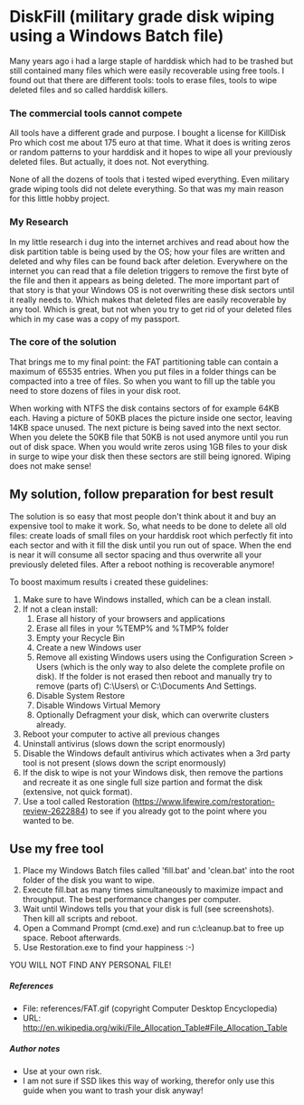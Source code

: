 # DiskFill (military grade disk wiping using a Windows Batch file)
Many years ago i had a large staple of harddisk which had to be trashed but still
contained many files which were easily recoverable using free tools. I found out
that there are different tools: tools to erase files, tools to wipe deleted files
and so called harddisk killers.

### The commercial tools cannot compete
All tools have a different grade and purpose. I bought a license for KillDisk Pro which
cost me about 175 euro at that time. What it does is writing zeros or random patterns to
your harddisk and it hopes to wipe all your previously deleted files. But actually, it
does not. Not everything.

None of all the dozens of tools that i tested wiped everything. Even military grade
wiping tools did not delete everything. So that was my main reason for this little hobby
project.

### My Research
In my little research i dug into the internet archives and read about how the disk partition
table is being used by the OS; how your files are written and deleted and why files can be found
back after deletion. Everywhere on the internet you can read that a file deletion triggers to
remove the first byte of the file and then it appears as being deleted. The more important part
of that story is that your Windows OS is not overwriting these disk sectors until it really needs
to. Which makes that deleted files are easily recoverable by any tool. Which is great, but not
when you try to get rid of your deleted files which in my case was a copy of my passport.

### The core of the solution
That brings me to my final point: the FAT partitioning table can contain a maximum of 65535
entries. When you put files in a folder things can be compacted into a tree of files. So when
you want to fill up the table you need to store dozens of files in your disk root.

When working with NTFS the disk contains sectors of for example 64KB each. Having a picture of 50KB
places the picture inside one sector, leaving 14KB space unused. The next picture is being saved into
the next sector. When you delete the 50KB file that 50KB is not used anymore until you
run out of disk space. When you would write zeros using 1GB files to your disk in surge to wipe
your disk then these sectors are still being ignored. Wiping does not make sense!

## My solution, follow preparation for best result
The solution is so easy that most people don't think about it and buy an expensive tool to make
it work. So, what needs to be done to delete all old files: create loads of small files on your
harddisk root which perfectly fit into each sector and with it fill the disk until you run out of
space. When the end is near it will consume all sector spacing and thus overwrite all your
previously deleted files. After a reboot nothing is recoverable anymore!

To boost maximum results i created these guidelines:

1. Make sure to have Windows installed, which can be a clean install.
2. If not a clean install:
    1. Erase all history of your browsers and applications
    2. Erase all files in your %TEMP% and %TMP% folder
    3. Empty your Recycle Bin
    4. Create a new Windows user
    5. Remove all existing Windows users using the Configuration Screen > Users (which is the only way to also delete the complete profile on disk). If the folder is not erased then reboot and manually try to remove (parts of) C:\Users\ or C:\Documents And Settings\.
    6. Disable System Restore
    7. Disable Windows Virtual Memory
    8. Optionally Defragment your disk, which can overwrite clusters already.
3. Reboot your computer to active all previous changes
4. Uninstall antivirus (slows down the script enormously)
5. Disable the Windows default antivirus which activates when a 3rd party tool is not present (slows down the script enormously)
6. If the disk to wipe is not your Windows disk, then remove the partions and recreate it as one single full size partion and format the disk (extensive, not quick format).
7. Use a tool called Restoration (https://www.lifewire.com/restoration-review-2622884) to see if you already got to the point where you wanted to be.

## Use my free tool
1. Place my Windows Batch files called 'fill.bat' and 'clean.bat' into the root folder of the disk you want to wipe.
2. Execute fill.bat as many times simultaneously to maximize impact and throughput. The best performance changes per computer.
3. Wait until Windows tells you that your disk is full (see screenshots). Then kill all scripts and reboot.
4. Open a Command Prompt (cmd.exe) and run c:\cleanup.bat to free up space. Reboot afterwards.
5. Use Restoration.exe to find your happiness :-)

YOU WILL NOT FIND ANY PERSONAL FILE!


##### References
- File: references/FAT.gif (copyright Computer Desktop Encyclopedia)
- URL: http://en.wikipedia.org/wiki/File_Allocation_Table#File_Allocation_Table


##### Author notes
* Use at your own risk.
* I am not sure if SSD likes this way of working, therefor only use this guide when you want to trash your disk anyway!